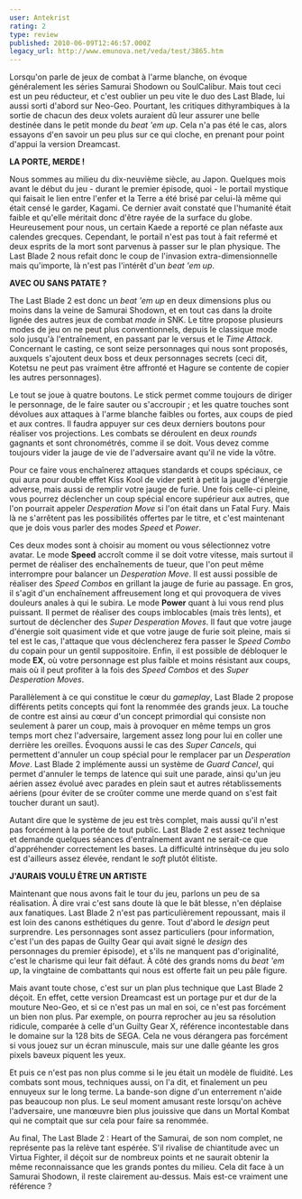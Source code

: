 ```yaml
---
user: Antekrist
rating: 2
type: review
published: 2010-06-09T12:46:57.000Z
legacy_url: http://www.emunova.net/veda/test/3865.htm
---
```

Lorsqu'on parle de jeux de combat à l'arme blanche, on évoque généralement les séries Samurai Shodown ou SoulCalibur. Mais tout ceci est un peu réducteur, et c'est oublier un peu vite le duo des Last Blade, lui aussi sorti d'abord sur Neo-Geo. Pourtant, les critiques dithyrambiques à la sortie de chacun des deux volets auraient dû leur assurer une belle destinée dans le petit monde du _beat 'em up_. Cela n'a pas été le cas, alors essayons d'en savoir un peu plus sur ce qui cloche, en prenant pour point d'appui la version Dreamcast.  

  

**LA PORTE, MERDE !**  

Nous sommes au milieu du dix-neuvième siècle, au Japon. Quelques mois avant le début du jeu - durant le premier épisode, quoi - le portail mystique qui faisait le lien entre l'enfer et la Terre a été brisé par celui-là même qui était censé le garder, Kagami. Ce dernier avait constaté que l'humanité était faible et qu'elle méritait donc d'être rayée de la surface du globe. Heureusement pour nous, un certain Kaede a reporté ce plan néfaste aux calendes grecques. Cependant, le portail n'est pas tout à fait refermé et deux esprits de la mort sont parvenus à passer sur le plan physique. The Last Blade 2 nous refait donc le coup de l'invasion extra-dimensionnelle mais qu'importe, là n'est pas l'intérêt d'un _beat 'em up_.  

  

**AVEC OU SANS PATATE ?**  

The Last Blade 2 est donc un _beat 'em up_ en deux dimensions plus ou moins dans la veine de Samurai Shodown, et en tout cas dans la droite lignée des autres jeux de combat _made in_ SNK. Le titre propose plusieurs modes de jeu on ne peut plus conventionnels, depuis le classique mode solo jusqu'à l'entraînement, en passant par le versus et le _Time Attack_. Concernant le casting, ce sont seize personnages qui nous sont proposés, auxquels s'ajoutent deux boss et deux personnages secrets (ceci dit, Kotetsu ne peut pas vraiment être affronté et Hagure se contente de copier les autres personnages).  

Le tout se joue à quatre boutons. Le stick permet comme toujours de diriger le personnage, de le faire sauter ou s'accroupir ; et les quatre touches sont dévolues aux attaques à l'arme blanche faibles ou fortes, aux coups de pied et aux contres. Il faudra appuyer sur ces deux derniers boutons pour réaliser vos projections. Les combats se déroulent en deux _rounds_ gagnants et sont chronométrés, comme il se doit. Vous devez comme toujours vider la jauge de vie de l'adversaire avant qu'il ne vide la vôtre.  

Pour ce faire vous enchaînerez attaques standards et coups spéciaux, ce qui aura pour double effet Kiss Kool de vider petit à petit la jauge d'énergie adverse, mais aussi de remplir votre jauge de furie. Une fois celle-ci pleine, vous pourrez déclencher un coup spécial encore supérieur aux autres, que l'on pourrait appeler _Desperation Move_ si l'on était dans un Fatal Fury. Mais là ne s'arrêtent pas les possibilités offertes par le titre, et c'est maintenant que je dois vous parler des modes _Speed_ et _Power_.  

Ces deux modes sont à choisir au moment ou vous sélectionnez votre avatar. Le mode __Speed__ accroît comme il se doit votre vitesse, mais surtout il permet de réaliser des enchaînements de tueur, que l'on peut même interrompre pour balancer un _Desperation Move_. Il est aussi possible de réaliser des _Speed Combos_ en grillant la jauge de furie au passage. En gros, il s'agit d'un enchaînement affreusement long et qui provoquera de vives douleurs anales à qui le subira. Le mode __Power__ quant à lui vous rend plus puissant. Il permet de réaliser des coups imblocables (mais très lents), et surtout de déclencher des _Super Desperation Moves_. Il faut que votre jauge d'énergie soit quasiment vide et que votre jauge de furie soit pleine, mais si tel est le cas, l'attaque que vous déclencherez fera passer le _Speed Combo_ du copain pour un gentil suppositoire. Enfin, il est possible de débloquer le mode __EX__, où votre personnage est plus faible et moins résistant aux coups, mais où il peut profiter à la fois des _Speed Combos_ et des _Super Desperation Moves_.  

Parallèlement à ce qui constitue le cœur du _gameplay_, Last Blade 2 propose différents petits concepts qui font la renommée des grands jeux. La touche de contre est ainsi au cœur d'un concept primordial qui consiste non seulement à parer un coup, mais à provoquer en même temps un gros temps mort chez l'adversaire, largement assez long pour lui en coller une derrière les oreilles. Évoquons aussi le cas des _Super Cancels_, qui permettent d'annuler un coup spécial pour le remplacer par un _Desperation Move_. Last Blade 2 implémente aussi un système de _Guard Cancel_, qui permet d'annuler le temps de latence qui suit une parade, ainsi qu'un jeu aérien assez évolué avec parades en plein saut et autres rétablissements aériens (pour éviter de se croûter comme une merde quand on s'est fait toucher durant un saut).  

Autant dire que le système de jeu est très complet, mais aussi qu'il n'est pas forcément à la portée de tout public. Last Blade 2 est assez technique et demande quelques séances d'entraînement avant ne serait-ce que d'appréhender correctement les bases. La difficulté intrinsèque du jeu solo est d'ailleurs assez élevée, rendant le _soft_ plutôt élitiste.  

  

**J'AURAIS VOULU ÊTRE UN ARTISTE**  

Maintenant que nous avons fait le tour du jeu, parlons un peu de sa réalisation. À dire vrai c'est sans doute là que le bât blesse, n'en déplaise aux fanatiques. Last Blade 2 n'est pas particulièrement repoussant, mais il est loin des canons esthétiques du genre. Tout d'abord le _design_ peut surprendre. Les personnages sont assez particuliers (pour information, c'est l'un des papas de Guilty Gear qui avait signé le _design_ des personnages du premier épisode), et s'ils ne manquent pas d'originalité, c'est le charisme qui leur fait défaut. À côté des grands noms du _beat 'em up_, la vingtaine de combattants qui nous est offerte fait un peu pâle figure.  

Mais avant toute chose, c'est sur un plan plus technique que Last Blade 2 déçoit. En effet, cette version Dreamcast est un portage pur et dur de la mouture Neo-Geo, et si ce n'est pas un mal en soi, ce n'est pas forcément un bien non plus. Par exemple, on pourra reprocher au jeu sa résolution ridicule, comparée à celle d'un Guilty Gear X, référence incontestable dans le domaine sur la 128 bits de SEGA. Cela ne vous dérangera pas forcément si vous jouez sur un écran minuscule, mais sur une dalle géante les gros pixels baveux piquent les yeux.  

Et puis ce n'est pas non plus comme si le jeu était un modèle de fluidité. Les combats sont mous, techniques aussi, on l'a dit, et finalement un peu ennuyeux sur le long terme. La bande-son digne d'un enterrement n'aide pas beaucoup non plus. Le seul moment amusant reste lorsqu'on achève l'adversaire, une manœuvre bien plus jouissive que dans un Mortal Kombat qui ne comptait que sur cela pour faire sa renommée.  

  

Au final, The Last Blade 2 : Heart of the Samurai, de son nom complet, ne représente pas la relève tant espérée. S'il rivalise de chiantitude avec un Virtua Fighter, il déçoit sur de nombreux points et ne saurait obtenir la même reconnaissance que les grands pontes du milieu. Cela dit face à un Samurai Shodown, il reste clairement au-dessus. Mais est-ce vraiment une référence ?